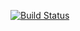 [![Build Status](https://app.travis-ci.com/Pebesti/travis_first-terminal_test.svg?branch=main)](https://app.travis-ci.com/Pebesti/travis_first-terminal_test)